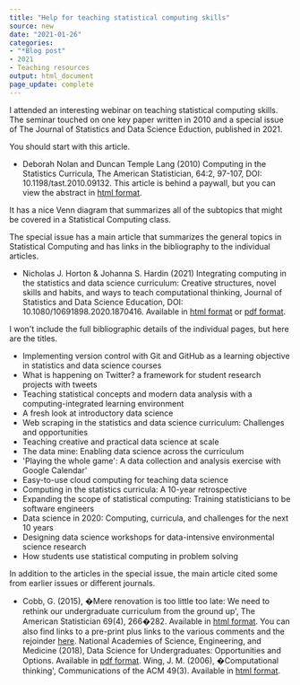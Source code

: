 ```yaml
---
title: "Help for teaching statistical computing skills"
source: new
date: "2021-01-26"
categories:
- "*Blog post"
- 2021
- Teaching resources
output: html_document
page_update: complete
---
```


I attended an interesting webinar on teaching statistical computing skills. The seminar touched on one key paper written in 2010 and a special issue of The Journal of Statistics and Data Science Eduction, published in 2021.

<!--more-->

You should start with this article.

+ Deborah Nolan and Duncan Temple Lang (2010) Computing in the Statistics Curricula, The American Statistician, 64:2, 97-107, DOI: 10.1198/tast.2010.09132. This article is behind a paywall, but you can view the abstract in [html format](https://www.tandfonline.com/doi/pdf/10.1198/tast.2010.09132).

It has a nice Venn diagram that summarizes all of the subtopics that might be covered in a Statistical Computing class.

The special issue has a main article that summarizes the general topics in Statistical Computing and has links in the bibliography to the individual articles.

+ Nicholas J. Horton & Johanna S. Hardin (2021) Integrating computing in the statistics and data science curriculum: Creative structures, novel skills and habits, and ways to teach computational thinking, Journal of Statistics and Data Science Education, DOI: 10.1080/10691898.2020.1870416. Available in [html format](https://www.tandfonline.com/doi/full/10.1080/10691898.2020.1870416) or [pdf format](https://www.tandfonline.com/doi/pdf/10.1080/10691898.2020.1870416).

I won't include the full bibliographic details of the individual pages, but here are the titles.

+ Implementing version control with Git and GitHub as a learning objective in statistics and data science courses
+ What is happening on Twitter? a framework for student research projects with tweets
+ Teaching statistical concepts and modern data analysis with a computing-integrated learning environment
+ A fresh look at introductory data science
+ Web scraping in the statistics and data science curriculum: Challenges and opportunities
+ Teaching creative and practical data science at scale
+ The data mine: Enabling data science across the curriculum
+ 'Playing the whole game': A data collection and analysis exercise with Google Calendar'
+ Easy-to-use cloud computing for teaching data science
+ Computing in the statistics curricula: A 10-year retrospective
+ Expanding the scope of statistical computing: Training statisticians to be software engineers
+ Data science in 2020: Computing, curricula, and challenges for the next 10 years
+ Designing data science workshops for data-intensive environmental science research
+ How students use statistical computing in problem solving

In addition to the articles in the special issue, the main article cited some from earlier issues or different journals.

+ Cobb, G. (2015), �Mere renovation is too little too late: We need to rethink our undergraduate curriculum from the ground up', The American Statistician 69(4), 266�282. Available in [html format](https://www.tandfonline.com/doi/full/10.1080/00031305.2015.1093029). You can also find links to a pre-print plus links to the various comments and the rejoinder [here](https://nhorton.people.amherst.edu/mererenovation/).
National Academies of Science, Engineering, and Medicine (2018), Data Science for Undergraduates: Opportunities and Options. Available in [pdf format](https://nas.edu/envisioningds).
Wing, J. M. (2006), �Computational thinking', Communications of the ACM 49(3). Available in [html format](https://dl.acm.org/doi/fullHtml/10.1145/1118178.1118215).
